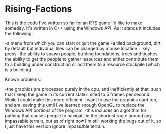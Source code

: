 # Rising-Factions

This is the code I've written so far for an RTS game I'd like to make someday. It's written in C++ using the Windows API. As it stands it includes the following:

-a menu from which you can start or quit the game
-a tiled background, dirt by default but individual tiles can be changed by mouse location + key press
-the ability to spawn people, building foundations, trees and bushes
-the ability to get the people to gather resources and either contribute them to a building under construction or add them to a resource stockpile (which is a building)

Known problems:

-the graphics are processed purely in the cpu, and inefficiently at that, such that I keep the game in its current state limited to 5 frames per second. While I could make this more efficient, I want to use the graphics card too, and am leaving this until I've learned enough OpenGL to replace the Windows API portions of the program.
-this includes an algorithm for pathing that causes people to navigate in the shortest route around any impassable terrain, but as of right now I'm still working the bugs out of it, so I just have this version ignore impassable terrain.
